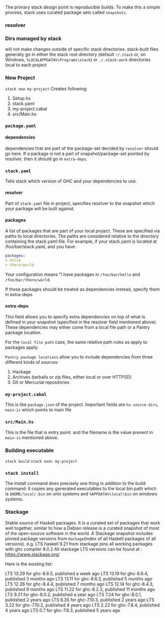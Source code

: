 
The primary stack design point is reproducible builds.
To make this a simple process, stack uses curated package sets called `snapshots`.

### resolver


### Dirs managed by stack

will not make changes outside of specific stack directories. stack-built files generally go in either the stack root directory (default `~/.stack` or, on Windows, `%LOCALAPPDATA%\Programs\stack`) or `./.stack-work` directories local to each project

### New Project

`stack new my-project`
Creates following:
1. Setup.hs
2. stack.yaml
3. my-project.cabal
4. src/Main.hs

### `package.yaml`

#### dependencies
dependencies that are part of the package-set 
decided by `resolver` should go here. If
a package is not a part of snapshot/package-set
pointed by resolver, then it should go in `extra-deps`.


### `stack.yaml`

Tells stack which version of GHC and your dependencies
to use.

#### resolver
Part of `stack.yaml` file in project, specifies resolver to the snapshot which your package will be built against.

#### packages

A list of packages that are part of your local project. These are specified via paths to local directories. The paths are considered relative to the directory containing the stack.yaml file. For example, if your stack.yaml is located at /foo/bar/stack.yaml, and you have:
```yaml
packages:
- hello
- there/world
```
Your configuration means "I have packages in `/foo/bar/hello` and `/foo/bar/there/world`.

If these packages should be treated as dependencies instead, specify them in extra-deps

#### extra-deps

This field allows you to specify extra dependencies on top of what is defined in your snapshot (specified in the resolver field mentioned above). These dependencies may either come from a local file path or a Pantry package location.

For the `local file path` case, the same relative path rules as apply to packages apply.

`Pantry package locations` allow you to include dependencies from three different kinds of sources:

1. Hackage
2. Archives (tarballs or zip files, either local or over HTTP(S))
3. Git or Mercurial repositories


### `my-project.cabal`

This is like `package.json` of the project.
Important fields are `hs-source-dirs`, `main-is` which points to main file

### `src/Main.hs`
This is the file that is entry point. and the filename is
the value present in `main-is` mentioned above.

### Building executable

`stack build`
`stack exec my-project`

### `stack install`

The install command does precisely one thing in addition to the build command: it copies any generated executables to the local bin path which is `$HOME/local/.bin` on unix systems and
`%APPDATA%\local\bin` on windows systems.

### Stackage

Stable source of Haskell packages.
It is a curated set of packages that work well together, similar to how a Debian release is a curated snapshot of most of the open-source software in the world.
A Stackage snapshot includes pinned package versions from `Hackage`(index of all Haskell packages of all versions).
e.g. LTS haskell 9.21 from stackage pins all working packages with ghc compiler 8.0.2
All stackage LTS versions can be found at : https://www.stackage.org/

Here is the existing list:

LTS 13.29 for ghc-8.6.5, published a week ago
LTS 13.19 for ghc-8.6.4, published 3 months ago
LTS 13.11 for ghc-8.6.3, published 5 months ago
LTS 12.26 for ghc-8.4.4, published 7 months ago
LTS 12.14 for ghc-8.4.3, published 9 months ago
LTS 11.22 for ghc-8.2.2, published 11 months ago
LTS 9.21 for ghc-8.0.2, published a year ago
LTS 7.24 for ghc-8.0.1, published 2 years ago
LTS 6.35 for ghc-7.10.3, published 2 years ago
LTS 3.22 for ghc-7.10.2, published 4 years ago
LTS 2.22 for ghc-7.8.4, published 4 years ago
LTS 0.7 for ghc-7.8.3, published 5 years ago



